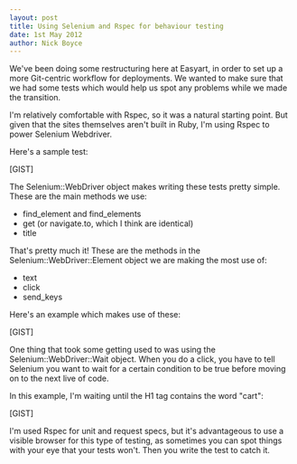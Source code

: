 ```yaml
---
layout: post
title: Using Selenium and Rspec for behaviour testing
date: 1st May 2012
author: Nick Boyce
---
```


We've been doing some restructuring here at Easyart, in order to set up a more Git-centric workflow for deployments. We wanted to make sure that we had some tests which would help us spot any problems while we made the transition.

I'm relatively comfortable with Rspec, so it was a natural starting point. But given that the sites themselves aren't built in Ruby, I'm using Rspec to power Selenium Webdriver.

Here's a sample test:

[GIST]

The Selenium::WebDriver object makes writing these tests pretty simple. These are the main methods we use:

* find_element and find_elements
* get (or navigate.to, which I think are identical)
* title

That's pretty much it! These are the methods in the Selenium::WebDriver::Element object we are making the most use of:

* text
* click
* send_keys

Here's an example which makes use of these:

[GIST]

One thing that took some getting used to was using the Selenium::WebDriver::Wait object. When you do a click, you have to tell Selenium you want to wait for a certain condition to be true before moving on to the next live of code. 

In this example, I'm waiting until the H1 tag contains the word "cart":

[GIST]

I'm used Rspec for unit and request specs, but it's advantageous to use a visible browser for this type of testing, as sometimes you can spot things with your eye that your tests won't. Then you write the test to catch it.